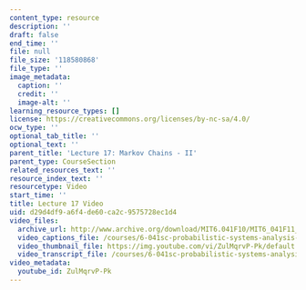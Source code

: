 ```yaml
---
content_type: resource
description: ''
draft: false
end_time: ''
file: null
file_size: '118580868'
file_type: ''
image_metadata:
  caption: ''
  credit: ''
  image-alt: ''
learning_resource_types: []
license: https://creativecommons.org/licenses/by-nc-sa/4.0/
ocw_type: ''
optional_tab_title: ''
optional_text: ''
parent_title: 'Lecture 17: Markov Chains - II'
parent_type: CourseSection
related_resources_text: ''
resource_index_text: ''
resourcetype: Video
start_time: ''
title: Lecture 17 Video
uid: d29d4df9-a6f4-de60-ca2c-9575728ec1d4
video_files:
  archive_url: http://www.archive.org/download/MIT6.041F10/MIT6_041F11_lec17_300k.mp4
  video_captions_file: /courses/6-041sc-probabilistic-systems-analysis-and-applied-probability-fall-2013/ZulMqrvP-Pk_captions.webvtt
  video_thumbnail_file: https://img.youtube.com/vi/ZulMqrvP-Pk/default.jpg
  video_transcript_file: /courses/6-041sc-probabilistic-systems-analysis-and-applied-probability-fall-2013/ZulMqrvP-Pk_transcript.pdf
video_metadata:
  youtube_id: ZulMqrvP-Pk
---
```

